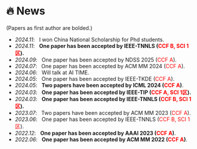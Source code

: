 # 🔥 News
(Papers as first author are bolded.)
- *2024.11*: &nbsp; I won China National Scholarship for Phd students.
- *2024.11*: &nbsp; **One paper has been accepted by IEEE-TNNLS (<font color="red" bgcolor=grey>CCF B, SCI 1区</font>).**
- *2024.09*: &nbsp; One paper has been accepted by NDSS 2025 (<font color="red" bgcolor=grey>CCF A</font>).
- *2024.07*: &nbsp; One paper has been accepted by ACM MM 2024 (<font color="red" bgcolor=grey>CCF A</font>).
- *2024.06*: &nbsp; Will talk at AI TIME. 
- *2024.05*: &nbsp; One paper has been accepted by IEEE-TKDE (<font color="red" bgcolor=grey>CCF A</font>). 
- *2024.05*: &nbsp; **Two papers have been accepted by ICML 2024 (<font color="red" bgcolor=grey>CCF A</font>)**. 
- *2024.03*: &nbsp; **One paper has been accepted by IEEE-TIP (<font color="red" bgcolor=grey>CCF A, SCI 1区</font>).**
- *2024.03*: &nbsp; **One paper has been accepted by IEEE-TNNLS (<font color="red" bgcolor=grey>CCF B, SCI 1区</font>).**
- *2023.07*: &nbsp; Two papers have been accepted by ACM MM 2023 (<font color="red" bgcolor=grey>CCF A</font>).
- *2023.06*: &nbsp; One paper has been accepted by IEEE-TNNLS (<font color="red" bgcolor=grey>CCF B, SCI 1区</font>).
- *2022.12*: &nbsp; **One paper has been accepted by AAAI 2023 (<font color="red" bgcolor=grey>CCF A</font>)**.
- *2022.06*: &nbsp; **One paper has been accepted by ACM MM 2022 (<font color="red" bgcolor=grey>CCF A</font>)**.
